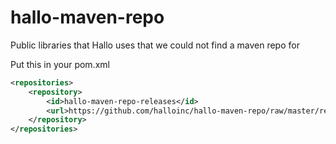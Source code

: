 hallo-maven-repo
================

Public libraries that Hallo uses that we could not find a maven repo for

Put this in your pom.xml

```xml
<repositories>
    <repository>
        <id>hallo-maven-repo-releases</id>
        <url>https://github.com/halloinc/hallo-maven-repo/raw/master/releases</url>
    </repository>
</repositories>
```
